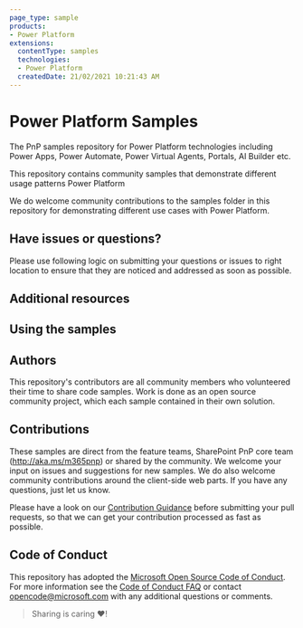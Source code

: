 ```yaml
---
page_type: sample
products:
- Power Platform
extensions:
  contentType: samples
  technologies:
  - Power Platform
  createdDate: 21/02/2021 10:21:43 AM
---
```


# Power Platform Samples
The PnP samples repository for Power Platform technologies including Power Apps, Power Automate, Power Virtual Agents, Portals, AI Builder etc.


This repository contains community samples that demonstrate different usage patterns Power Platform

We do welcome community contributions to the samples folder in this repository for demonstrating different use cases with Power Platform.

## Have issues or questions?

Please use following logic on submitting your questions or issues to right location to ensure that they are noticed and addressed as soon as possible.

## Additional resources

## Using the samples

## Authors
This repository's contributors are all community members who volunteered their time to share code samples. Work is done as an open source community project, which each sample contained in their own solution.

## Contributions

These samples are direct from the feature teams, SharePoint PnP core team (http://aka.ms/m365pnp) or shared by the community. We welcome your input on issues and suggestions for new samples. We do also welcome community contributions around the client-side web parts. If you have any questions, just let us know.

Please have a look on our [Contribution Guidance](./.github/CONTRIBUTING.md) before submitting your pull requests, so that we can get your contribution processed as fast as possible.

## Code of Conduct
This repository has adopted the [Microsoft Open Source Code of Conduct](https://opensource.microsoft.com/codeofconduct/). For more information see the [Code of Conduct FAQ](https://opensource.microsoft.com/codeofconduct/faq/) or contact [opencode@microsoft.com](mailto:opencode@microsoft.com) with any additional questions or comments.

> Sharing is caring ❤!

